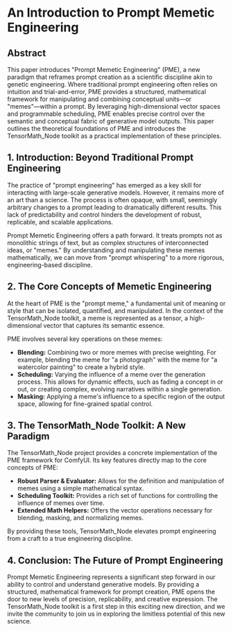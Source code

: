 # An Introduction to Prompt Memetic Engineering

## Abstract

This paper introduces "Prompt Memetic Engineering" (PME), a new paradigm that reframes prompt creation as a scientific discipline akin to genetic engineering. Where traditional prompt engineering often relies on intuition and trial-and-error, PME provides a structured, mathematical framework for manipulating and combining conceptual units—or "memes"—within a prompt. By leveraging high-dimensional vector spaces and programmable scheduling, PME enables precise control over the semantic and conceptual fabric of generative model outputs. This paper outlines the theoretical foundations of PME and introduces the TensorMath_Node toolkit as a practical implementation of these principles.

## 1. Introduction: Beyond Traditional Prompt Engineering

The practice of "prompt engineering" has emerged as a key skill for interacting with large-scale generative models. However, it remains more of an art than a science. The process is often opaque, with small, seemingly arbitrary changes to a prompt leading to dramatically different results. This lack of predictability and control hinders the development of robust, replicable, and scalable applications.

Prompt Memetic Engineering offers a path forward. It treats prompts not as monolithic strings of text, but as complex structures of interconnected ideas, or "memes." By understanding and manipulating these memes mathematically, we can move from "prompt whispering" to a more rigorous, engineering-based discipline.

## 2. The Core Concepts of Memetic Engineering

At the heart of PME is the "prompt meme," a fundamental unit of meaning or style that can be isolated, quantified, and manipulated. In the context of the TensorMath_Node toolkit, a meme is represented as a tensor, a high-dimensional vector that captures its semantic essence.

PME involves several key operations on these memes:

*   **Blending:** Combining two or more memes with precise weighting. For example, blending the meme for "a photograph" with the meme for "a watercolor painting" to create a hybrid style.
*   **Scheduling:** Varying the influence of a meme over the generation process. This allows for dynamic effects, such as fading a concept in or out, or creating complex, evolving narratives within a single generation.
*   **Masking:** Applying a meme's influence to a specific region of the output space, allowing for fine-grained spatial control.

## 3. The TensorMath_Node Toolkit: A New Paradigm

The TensorMath_Node project provides a concrete implementation of the PME framework for ComfyUI. Its key features directly map to the core concepts of PME:

*   **Robust Parser & Evaluator:** Allows for the definition and manipulation of memes using a simple mathematical syntax.
*   **Scheduling Toolkit:** Provides a rich set of functions for controlling the influence of memes over time.
*   **Extended Math Helpers:** Offers the vector operations necessary for blending, masking, and normalizing memes.

By providing these tools, TensorMath_Node elevates prompt engineering from a craft to a true engineering discipline.

## 4. Conclusion: The Future of Prompt Engineering

Prompt Memetic Engineering represents a significant step forward in our ability to control and understand generative models. By providing a structured, mathematical framework for prompt creation, PME opens the door to new levels of precision, replicability, and creative expression. The TensorMath_Node toolkit is a first step in this exciting new direction, and we invite the community to join us in exploring the limitless potential of this new science.
